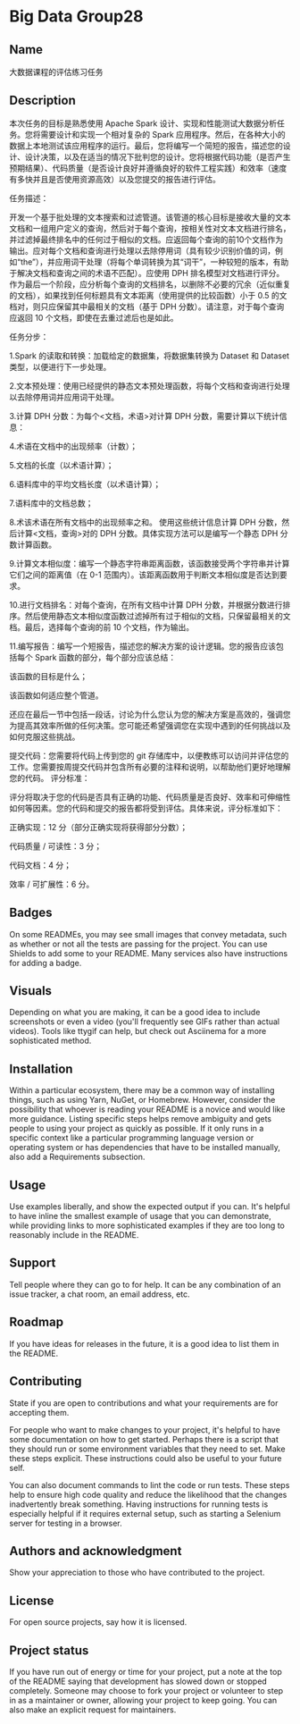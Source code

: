 # Big Data Group28


## Name
大数据课程的评估练习任务

## Description
本次任务的目标是熟悉使用 Apache Spark 设计、实现和性能测试大数据分析任务。您将需要设计和实现一个相对复杂的 Spark 应用程序。然后，在各种大小的数据上本地测试该应用程序的运行。最后，您将编写一个简短的报告，描述您的设计、设计决策，以及在适当的情况下批判您的设计。您将根据代码功能（是否产生预期结果）、代码质量（是否设计良好并遵循良好的软件工程实践）和效率（速度有多快并且是否使用资源高效）以及您提交的报告进行评估。

任务描述：

开发一个基于批处理的文本搜索和过滤管道。该管道的核心目标是接收大量的文本文档和一组用户定义的查询，然后对于每个查询，按相关性对文本文档进行排名，并过滤掉最终排名中的任何过于相似的文档。应返回每个查询的前10个文档作为输出。应对每个文档和查询进行处理以去除停用词（具有较少识别价值的词，例如“the”），并应用词干处理（将每个单词转换为其“词干”，一种较短的版本，有助于解决文档和查询之间的术语不匹配）。应使用 DPH 排名模型对文档进行评分。作为最后一个阶段，应分析每个查询的文档排名，以删除不必要的冗余（近似重复的文档），如果找到任何标题具有文本距离（使用提供的比较函数）小于 0.5 的文档对，则只应保留其中最相关的文档（基于 DPH 分数）。请注意，对于每个查询应返回 10 个文档，即使在去重过滤后也是如此。

任务分步：

1.Spark 的读取和转换：加载给定的数据集，将数据集转换为 Dataset<NewsArticle> 和 Dataset<Query> 类型，以便进行下一步处理。

2.文本预处理：使用已经提供的静态文本预处理函数，将每个文档和查询进行处理以去除停用词并应用词干处理。

3.计算 DPH 分数：为每个<文档，术语>对计算 DPH 分数，需要计算以下统计信息：

4.术语在文档中的出现频率（计数）；

5.文档的长度（以术语计算）；

6.语料库中的平均文档长度（以术语计算）；

7.语料库中的文档总数；

8.术该术语在所有文档中的出现频率之和。
使用这些统计信息计算 DPH 分数，然后计算<文档，查询>对的 DPH 分数。具体实现方法可以是编写一个静态 DPH 分数计算函数。

9.计算文本相似度：编写一个静态字符串距离函数，该函数接受两个字符串并计算它们之间的距离值（在 0-1 范围内）。该距离函数用于判断文本相似度是否达到要求。

10.进行文档排名：对每个查询，在所有文档中计算 DPH 分数，并根据分数进行排序。然后使用静态文本相似度函数过滤掉所有过于相似的文档，只保留最相关的文档。最后，选择每个查询的前 10 个文档，作为输出。

11.编写报告：编写一个短报告，描述您的解决方案的设计逻辑。您的报告应该包括每个 Spark 函数的部分，每个部分应该总结：

该函数的目标是什么；

该函数如何适应整个管道。

还应在最后一节中包括一段话，讨论为什么您认为您的解决方案是高效的，强调您为提高其效率所做的任何决策。您可能还希望强调您在实现中遇到的任何挑战以及如何克服这些挑战。

提交代码：您需要将代码上传到您的 git 存储库中，以便教练可以访问并评估您的工作。您需要按周提交代码并包含所有必要的注释和说明，以帮助他们更好地理解您的代码。
评分标准：

评分将取决于您的代码是否具有正确的功能、代码质量是否良好、效率和可伸缩性如何等因素。您的代码和提交的报告都将受到评估。具体来说，评分标准如下：

正确实现：12 分（部分正确实现将获得部分分数）；

代码质量 / 可读性：3 分；

代码文档：4 分；

效率 / 可扩展性：6 分。

## Badges
On some READMEs, you may see small images that convey metadata, such as whether or not all the tests are passing for the project. You can use Shields to add some to your README. Many services also have instructions for adding a badge.

## Visuals
Depending on what you are making, it can be a good idea to include screenshots or even a video (you'll frequently see GIFs rather than actual videos). Tools like ttygif can help, but check out Asciinema for a more sophisticated method.

## Installation
Within a particular ecosystem, there may be a common way of installing things, such as using Yarn, NuGet, or Homebrew. However, consider the possibility that whoever is reading your README is a novice and would like more guidance. Listing specific steps helps remove ambiguity and gets people to using your project as quickly as possible. If it only runs in a specific context like a particular programming language version or operating system or has dependencies that have to be installed manually, also add a Requirements subsection.

## Usage
Use examples liberally, and show the expected output if you can. It's helpful to have inline the smallest example of usage that you can demonstrate, while providing links to more sophisticated examples if they are too long to reasonably include in the README.

## Support
Tell people where they can go to for help. It can be any combination of an issue tracker, a chat room, an email address, etc.

## Roadmap
If you have ideas for releases in the future, it is a good idea to list them in the README.

## Contributing
State if you are open to contributions and what your requirements are for accepting them.

For people who want to make changes to your project, it's helpful to have some documentation on how to get started. Perhaps there is a script that they should run or some environment variables that they need to set. Make these steps explicit. These instructions could also be useful to your future self.

You can also document commands to lint the code or run tests. These steps help to ensure high code quality and reduce the likelihood that the changes inadvertently break something. Having instructions for running tests is especially helpful if it requires external setup, such as starting a Selenium server for testing in a browser.

## Authors and acknowledgment
Show your appreciation to those who have contributed to the project.

## License
For open source projects, say how it is licensed.

## Project status
If you have run out of energy or time for your project, put a note at the top of the README saying that development has slowed down or stopped completely. Someone may choose to fork your project or volunteer to step in as a maintainer or owner, allowing your project to keep going. You can also make an explicit request for maintainers.
